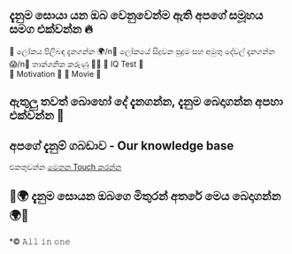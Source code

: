 ## දැනුම සොයා යන ඔබ වෙනුවෙන්ම ඇති අපගේ සමූහය සමග එක්වන්න 🔥

📌 ලෝකය පිලිබඳ  දැනගන්න 🌍/n📌 ලෝකයේ සිදුවන පුදුම සහ අමුතු දේවල් දැනගන්න 😱/n📌 තාක්ශනික කරුණු 👩‍💻 
📌 IQ Test 🧠  
📌 Motivation 💫
📌 Movie 🎥 

## ඇතුලු තවත් බොහෝ දේ දැනගන්න, දැනුම බෙදාගන්න අපහා එක්වන්න 🤝

## අපගේ දැනුම් ගබඩාව - Our knowledge base

එකතුවන්න [මෙතන Touch කරන්න](https://chat.whatsapp.com/LeVda0mpxXgFLwVRDwAMNB)

## 🤍🌍 දැනුම සොයන ඔබගෙ මිතුරන් අතරේ මෙය බෙදාගන්න 🌍🤍

*© 𝙰𝚕𝚕 𝚒𝚗 𝚘𝚗𝚎
